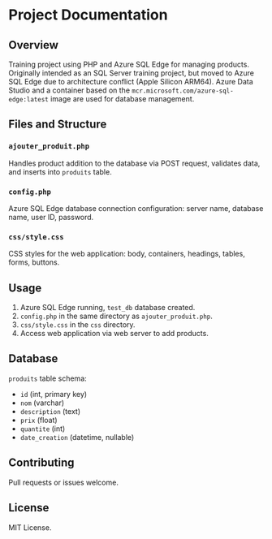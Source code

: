 # Project Documentation

## Overview

Training project using PHP and Azure SQL Edge for managing products. Originally intended as an SQL Server training project, but moved to Azure SQL Edge due to architecture conflict (Apple Silicon ARM64). Azure Data Studio and a container based on the `mcr.microsoft.com/azure-sql-edge:latest` image are used for database management.
## Files and Structure

### `ajouter_produit.php`

Handles product addition to the database via POST request, validates data, and inserts into `produits` table.

### `config.php`

Azure SQL Edge database connection configuration: server name, database name, user ID, password.

### `css/style.css`

CSS styles for the web application: body, containers, headings, tables, forms, buttons.

## Usage

1. Azure SQL Edge running, `test_db` database created.
2. `config.php` in the same directory as `ajouter_produit.php`.
3. `css/style.css` in the `css` directory.
4. Access web application via web server to add products.

## Database

`produits` table schema:

- `id` (int, primary key)
- `nom` (varchar)
- `description` (text)
- `prix` (float)
- `quantite` (int)
- `date_creation` (datetime, nullable)

## Contributing

Pull requests or issues welcome.

## License

MIT License.